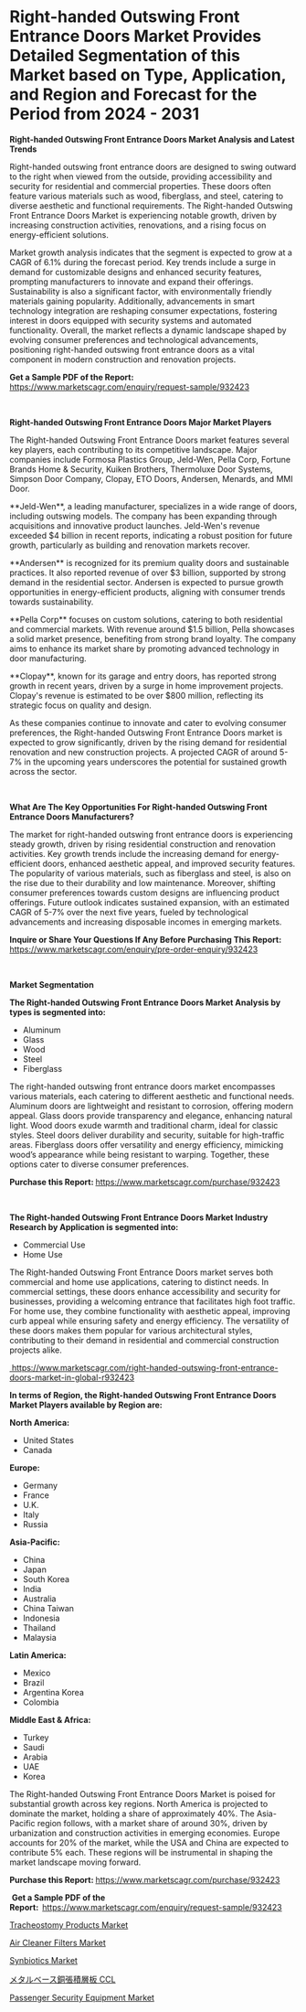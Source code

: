 <p><h1>Right-handed Outswing Front Entrance Doors Market Provides Detailed Segmentation of this Market based on Type, Application, and Region and Forecast for the Period from 2024 - 2031</h1></p><p><strong>Right-handed Outswing Front Entrance Doors Market Analysis and Latest Trends</strong></p>
<p><p>Right-handed outswing front entrance doors are designed to swing outward to the right when viewed from the outside, providing accessibility and security for residential and commercial properties. These doors often feature various materials such as wood, fiberglass, and steel, catering to diverse aesthetic and functional requirements. The Right-handed Outswing Front Entrance Doors Market is experiencing notable growth, driven by increasing construction activities, renovations, and a rising focus on energy-efficient solutions.</p><p>Market growth analysis indicates that the segment is expected to grow at a CAGR of 6.1% during the forecast period. Key trends include a surge in demand for customizable designs and enhanced security features, prompting manufacturers to innovate and expand their offerings. Sustainability is also a significant factor, with environmentally friendly materials gaining popularity. Additionally, advancements in smart technology integration are reshaping consumer expectations, fostering interest in doors equipped with security systems and automated functionality. Overall, the market reflects a dynamic landscape shaped by evolving consumer preferences and technological advancements, positioning right-handed outswing front entrance doors as a vital component in modern construction and renovation projects.</p></p>
<p><strong>Get a Sample PDF of the Report:&nbsp;</strong> <a href="https://www.marketscagr.com/enquiry/request-sample/932423">https://www.marketscagr.com/enquiry/request-sample/932423</a></p>
<p>&nbsp;</p>
<p><strong>Right-handed Outswing Front Entrance Doors Major Market Players</strong></p>
<p><p>The Right-handed Outswing Front Entrance Doors market features several key players, each contributing to its competitive landscape. Major companies include Formosa Plastics Group, Jeld-Wen, Pella Corp, Fortune Brands Home & Security, Kuiken Brothers, Thermoluxe Door Systems, Simpson Door Company, Clopay, ETO Doors, Andersen, Menards, and MMI Door.</p><p>**Jeld-Wen**, a leading manufacturer, specializes in a wide range of doors, including outswing models. The company has been expanding through acquisitions and innovative product launches. Jeld-Wen's revenue exceeded $4 billion in recent reports, indicating a robust position for future growth, particularly as building and renovation markets recover.</p><p>**Andersen** is recognized for its premium quality doors and sustainable practices. It also reported revenue of over $3 billion, supported by strong demand in the residential sector. Andersen is expected to pursue growth opportunities in energy-efficient products, aligning with consumer trends towards sustainability.</p><p>**Pella Corp** focuses on custom solutions, catering to both residential and commercial markets. With revenue around $1.5 billion, Pella showcases a solid market presence, benefiting from strong brand loyalty. The company aims to enhance its market share by promoting advanced technology in door manufacturing.</p><p>**Clopay**, known for its garage and entry doors, has reported strong growth in recent years, driven by a surge in home improvement projects. Clopay's revenue is estimated to be over $800 million, reflecting its strategic focus on quality and design.</p><p>As these companies continue to innovate and cater to evolving consumer preferences, the Right-handed Outswing Front Entrance Doors market is expected to grow significantly, driven by the rising demand for residential renovation and new construction projects. A projected CAGR of around 5-7% in the upcoming years underscores the potential for sustained growth across the sector.</p></p>
<p>&nbsp;</p>
<p><strong>What Are The Key Opportunities For Right-handed Outswing Front Entrance Doors Manufacturers?</strong></p>
<p><p>The market for right-handed outswing front entrance doors is experiencing steady growth, driven by rising residential construction and renovation activities. Key growth trends include the increasing demand for energy-efficient doors, enhanced aesthetic appeal, and improved security features. The popularity of various materials, such as fiberglass and steel, is also on the rise due to their durability and low maintenance. Moreover, shifting consumer preferences towards custom designs are influencing product offerings. Future outlook indicates sustained expansion, with an estimated CAGR of 5-7% over the next five years, fueled by technological advancements and increasing disposable incomes in emerging markets.</p></p>
<p><strong>Inquire or Share Your Questions If Any Before Purchasing This Report:</strong> <a href="https://www.marketscagr.com/enquiry/pre-order-enquiry/932423">https://www.marketscagr.com/enquiry/pre-order-enquiry/932423</a></p>
<p>&nbsp;</p>
<p><strong>Market Segmentation</strong></p>
<p><strong>The Right-handed Outswing Front Entrance Doors Market Analysis by types is segmented into:</strong></p>
<p><ul><li>Aluminum</li><li>Glass</li><li>Wood</li><li>Steel</li><li>Fiberglass</li></ul></p>
<p><p>The right-handed outswing front entrance doors market encompasses various materials, each catering to different aesthetic and functional needs. Aluminum doors are lightweight and resistant to corrosion, offering modern appeal. Glass doors provide transparency and elegance, enhancing natural light. Wood doors exude warmth and traditional charm, ideal for classic styles. Steel doors deliver durability and security, suitable for high-traffic areas. Fiberglass doors offer versatility and energy efficiency, mimicking wood’s appearance while being resistant to warping. Together, these options cater to diverse consumer preferences.</p></p>
<p><strong>Purchase this Report:&nbsp;</strong><a href="https://www.marketscagr.com/purchase/932423">https://www.marketscagr.com/purchase/932423</a></p>
<p>&nbsp;</p>
<p><strong>The Right-handed Outswing Front Entrance Doors Market Industry Research by Application is segmented into:</strong></p>
<p><ul><li>Commercial Use</li><li>Home Use</li></ul></p>
<p><p>The Right-handed Outswing Front Entrance Doors market serves both commercial and home use applications, catering to distinct needs. In commercial settings, these doors enhance accessibility and security for businesses, providing a welcoming entrance that facilitates high foot traffic. For home use, they combine functionality with aesthetic appeal, improving curb appeal while ensuring safety and energy efficiency. The versatility of these doors makes them popular for various architectural styles, contributing to their demand in residential and commercial construction projects alike.</p></p>
<p><a href="https://www.marketscagr.com/right-handed-outswing-front-entrance-doors-market-in-global-r932423">&nbsp;https://www.marketscagr.com/right-handed-outswing-front-entrance-doors-market-in-global-r932423</a></p>
<p><strong>In terms of Region, the Right-handed Outswing Front Entrance Doors Market Players available by Region are:</strong></p>
<p>
    <p> <strong> North America: </strong>
        <ul>
            <li>United States</li>
            <li>Canada</li>
        </ul>
        </p> 
    <p> <strong> Europe: </strong>
        <ul>
            <li>Germany</li>
            <li>France</li>
            <li>U.K.</li>
            <li>Italy</li>
            <li>Russia</li>
        </ul>
        </p> 
    <p> <strong> Asia-Pacific: </strong>
        <ul>
            <li>China</li>
            <li>Japan</li>
            <li>South Korea</li>
            <li>India</li>
            <li>Australia</li>
            <li>China Taiwan</li>
            <li>Indonesia</li>
            <li>Thailand</li>
            <li>Malaysia</li>
        </ul>
        </p> 
    <p> <strong> Latin America: </strong>
        <ul>
            <li>Mexico</li>
            <li>Brazil</li>
            <li>Argentina Korea</li>
            <li>Colombia</li>
        </ul>
        </p> 
    <p> <strong> Middle East & Africa: </strong>
        <ul>
            <li>Turkey</li>
            <li>Saudi</li>
            <li>Arabia</li>
            <li>UAE</li>
            <li>Korea</li>
        </ul>
    </p>
    </p>
<p><p>The Right-handed Outswing Front Entrance Doors Market is poised for substantial growth across key regions. North America is projected to dominate the market, holding a share of approximately 40%. The Asia-Pacific region follows, with a market share of around 30%, driven by urbanization and construction activities in emerging economies. Europe accounts for 20% of the market, while the USA and China are expected to contribute 5% each. These regions will be instrumental in shaping the market landscape moving forward.</p></p>
<p><strong>Purchase this Report: </strong><a href="https://www.marketscagr.com/purchase/932423">https://www.marketscagr.com/purchase/932423</a></p>
<p>&nbsp;<strong>Get a Sample PDF of the Report:&nbsp;&nbsp;</strong><a href="https://www.marketscagr.com/enquiry/request-sample/932423">https://www.marketscagr.com/enquiry/request-sample/932423</a></p>
<p><strong></strong></p>
<p><p><a href="https://www.linkedin.com/pulse/future-innovation-global-tracheostomy-products-market-growth-6bj6f?trackingId=iTxM%2FbQYS86H2W6PtNWbqQ%3D%3D">Tracheostomy Products Market</a></p><p><a href="https://medium.com/@claire.robertson78798456/the-global-air-cleaner-filters-market-is-projected-to-experience-an-annual-growth-rate-of-9-from-5197980966e3">Air Cleaner Filters Market</a></p><p><a href="https://www.linkedin.com/pulse/global-synbiotics-market-analysis-trends-forecasts-growth-konhf?trackingId=6uwbSi1yQhSVJmCfw3qJiw%3D%3D">Synbiotics Market</a></p><p><a href="https://medium.com/@qirvhhyf42/metal-base-copper-clad-laminate-ccl-ae34fc365507">メタルベース銅張積層板 CCL</a></p><p><a href="https://issuu.com/reportprime-2/docs/passenger-security-equipment-market_0a6e420c9c462d">Passenger Security Equipment Market</a></p></p>